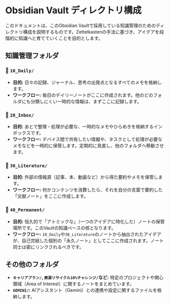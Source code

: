 # Obsidian Vault ディレクトリ構成

このドキュメントは、このObsidian Vaultで採用している知識管理のためのディレクトリ構成を説明するものです。Zettelkastenの手法に基づき、アイデアを段階的に知識へと育てていくことを目的とします。

## 知識管理フォルダ

### 📂 `10_Daily/`
- **目的:** 日々の記録、ジャーナル、思考の出発点となるすべてのメモを格納します。
- **ワークフロー:** 毎日のデイリーノートがここに作成されます。他のどのフォルダにも分類しにくい一時的な情報は、まずここに記録します。

### 📂 `20_Inbox/`
- **目的:** あとで整理・処理が必要な、一時的なメモやひらめきを格納するインボックスです。
- **ワークフロー:** デバイス間で共有したい情報や、タスクとして処理が必要なメモなどを一時的に保管します。定期的に見直し、他のフォルダへ移動させます。

### 📂 `30_Literature/`
- **目的:** 外部の情報源（記事、本、動画など）から得た要約やメモを保管します。
- **ワークフロー:** 何かコンテンツを消費したら、それを自分の言葉で要約した「文献ノート」をここに作成します。

### 📂 `40_Permanent/`
- **目的:** 恒久的で「アトミックな」（一つのアイデアに特化した）ノートの保管場所です。このVaultの知識ベースの核となります。
- **ワークフロー:** `10_Daily`や`30_Literature`のノートから抽出されたアイデアが、自己完結した個別の「永久ノート」としてここに作成されます。ノート同士は密にリンクされるべきです。

## その他のフォルダ

- **`キャリアプラン/`, `資源リサイクル10%チャレンジ/`など:** 特定のプロジェクトや関心領域（Area of Interest）に関するノートをまとめています。
- **`GEMINI/`:** AIアシスタント（Gemini）との連携や設定に関するファイルを格納します。
